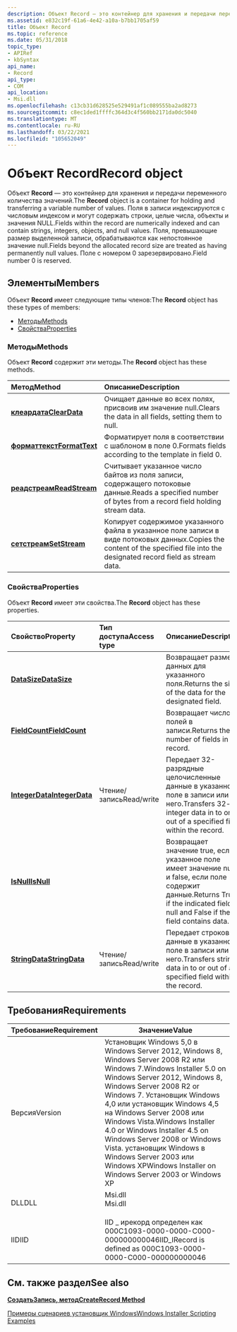 ```yaml
---
description: Объект Record — это контейнер для хранения и передачи переменного количества значений.
ms.assetid: e832c19f-61a6-4e42-a10a-b7bb1705af59
title: Объект Record
ms.topic: reference
ms.date: 05/31/2018
topic_type:
- APIRef
- kbSyntax
api_name:
- Record
api_type:
- COM
api_location:
- Msi.dll
ms.openlocfilehash: c13cb31d628525e529491af1c089555ba2ad8273
ms.sourcegitcommit: c8ec1ded1ffffc364d3c4f560bb2171da0dc5040
ms.translationtype: MT
ms.contentlocale: ru-RU
ms.lasthandoff: 03/22/2021
ms.locfileid: "105652049"
---
```

# <a name="record-object"></a><span data-ttu-id="094df-103">Объект Record</span><span class="sxs-lookup"><span data-stu-id="094df-103">Record object</span></span>

<span data-ttu-id="094df-104">Объект **Record** — это контейнер для хранения и передачи переменного количества значений.</span><span class="sxs-lookup"><span data-stu-id="094df-104">The **Record** object is a container for holding and transferring a variable number of values.</span></span> <span data-ttu-id="094df-105">Поля в записи индексируются с числовым индексом и могут содержать строки, целые числа, объекты и значения NULL.</span><span class="sxs-lookup"><span data-stu-id="094df-105">Fields within the record are numerically indexed and can contain strings, integers, objects, and null values.</span></span> <span data-ttu-id="094df-106">Поля, превышающие размер выделенной записи, обрабатываются как непостоянное значение null.</span><span class="sxs-lookup"><span data-stu-id="094df-106">Fields beyond the allocated record size are treated as having permanently null values.</span></span> <span data-ttu-id="094df-107">Поле с номером 0 зарезервировано.</span><span class="sxs-lookup"><span data-stu-id="094df-107">Field number 0 is reserved.</span></span>

## <a name="members"></a><span data-ttu-id="094df-108">Элементы</span><span class="sxs-lookup"><span data-stu-id="094df-108">Members</span></span>

<span data-ttu-id="094df-109">Объект **Record** имеет следующие типы членов:</span><span class="sxs-lookup"><span data-stu-id="094df-109">The **Record** object has these types of members:</span></span>

-   [<span data-ttu-id="094df-110">Методы</span><span class="sxs-lookup"><span data-stu-id="094df-110">Methods</span></span>](#methods)
-   [<span data-ttu-id="094df-111">Свойства</span><span class="sxs-lookup"><span data-stu-id="094df-111">Properties</span></span>](#properties)

### <a name="methods"></a><span data-ttu-id="094df-112">Методы</span><span class="sxs-lookup"><span data-stu-id="094df-112">Methods</span></span>

<span data-ttu-id="094df-113">Объект **Record** содержит эти методы.</span><span class="sxs-lookup"><span data-stu-id="094df-113">The **Record** object has these methods.</span></span>



| <span data-ttu-id="094df-114">Метод</span><span class="sxs-lookup"><span data-stu-id="094df-114">Method</span></span>                                  | <span data-ttu-id="094df-115">Описание</span><span class="sxs-lookup"><span data-stu-id="094df-115">Description</span></span>                                                                                          |
|:----------------------------------------|:-----------------------------------------------------------------------------------------------------|
| [<span data-ttu-id="094df-116">**клеардата**</span><span class="sxs-lookup"><span data-stu-id="094df-116">**ClearData**</span></span>](record-cleardata.md)   | <span data-ttu-id="094df-117">Очищает данные во всех полях, присвоив им значение null.</span><span class="sxs-lookup"><span data-stu-id="094df-117">Clears the data in all fields, setting them to null.</span></span><br/>                                      |
| [<span data-ttu-id="094df-118">**форматтекст**</span><span class="sxs-lookup"><span data-stu-id="094df-118">**FormatText**</span></span>](record-formattext.md) | <span data-ttu-id="094df-119">Форматирует поля в соответствии с шаблоном в поле 0.</span><span class="sxs-lookup"><span data-stu-id="094df-119">Formats fields according to the template in field 0.</span></span><br/>                                      |
| [<span data-ttu-id="094df-120">**реадстреам**</span><span class="sxs-lookup"><span data-stu-id="094df-120">**ReadStream**</span></span>](record-readstream.md) | <span data-ttu-id="094df-121">Считывает указанное число байтов из поля записи, содержащего потоковые данные.</span><span class="sxs-lookup"><span data-stu-id="094df-121">Reads a specified number of bytes from a record field holding stream data.</span></span><br/>                |
| [<span data-ttu-id="094df-122">**сетстреам**</span><span class="sxs-lookup"><span data-stu-id="094df-122">**SetStream**</span></span>](record-setstream.md)   | <span data-ttu-id="094df-123">Копирует содержимое указанного файла в указанное поле записи в виде потоковых данных.</span><span class="sxs-lookup"><span data-stu-id="094df-123">Copies the content of the specified file into the designated record field as stream data.</span></span><br/> |



 

### <a name="properties"></a><span data-ttu-id="094df-124">Свойства</span><span class="sxs-lookup"><span data-stu-id="094df-124">Properties</span></span>

<span data-ttu-id="094df-125">Объект **Record** имеет эти свойства.</span><span class="sxs-lookup"><span data-stu-id="094df-125">The **Record** object has these properties.</span></span>



| <span data-ttu-id="094df-126">Свойство</span><span class="sxs-lookup"><span data-stu-id="094df-126">Property</span></span>                                             | <span data-ttu-id="094df-127">Тип доступа</span><span class="sxs-lookup"><span data-stu-id="094df-127">Access type</span></span>           | <span data-ttu-id="094df-128">Описание</span><span class="sxs-lookup"><span data-stu-id="094df-128">Description</span></span>                                                                                   |
|:-----------------------------------------------------|:----------------------|:----------------------------------------------------------------------------------------------|
| [<span data-ttu-id="094df-129">**DataSize**</span><span class="sxs-lookup"><span data-stu-id="094df-129">**DataSize**</span></span>](record-datasize.md)<br/>       |                       | <span data-ttu-id="094df-130">Возвращает размер данных для указанного поля.</span><span class="sxs-lookup"><span data-stu-id="094df-130">Returns the size of the data for the designated field.</span></span><br/>                             |
| [<span data-ttu-id="094df-131">**FieldCount**</span><span class="sxs-lookup"><span data-stu-id="094df-131">**FieldCount**</span></span>](record-fieldcount.md)<br/>   |                       | <span data-ttu-id="094df-132">Возвращает число полей в записи.</span><span class="sxs-lookup"><span data-stu-id="094df-132">Returns the number of fields in the record.</span></span><br/>                                        |
| [<span data-ttu-id="094df-133">**IntegerData**</span><span class="sxs-lookup"><span data-stu-id="094df-133">**IntegerData**</span></span>](record-integerdata.md)<br/> | <span data-ttu-id="094df-134">Чтение/запись</span><span class="sxs-lookup"><span data-stu-id="094df-134">Read/write</span></span><br/> | <span data-ttu-id="094df-135">Передает 32-разрядные целочисленные данные в указанное поле в записи или из него.</span><span class="sxs-lookup"><span data-stu-id="094df-135">Transfers 32-bit integer data in to or out of a specified field within the record.</span></span><br/> |
| [<span data-ttu-id="094df-136">**IsNull**</span><span class="sxs-lookup"><span data-stu-id="094df-136">**IsNull**</span></span>](record-isnull.md)<br/>           |                       | <span data-ttu-id="094df-137">Возвращает значение true, если указанное поле имеет значение null, и false, если поле содержит данные.</span><span class="sxs-lookup"><span data-stu-id="094df-137">Returns True if the indicated field is null and False if the field contains data.</span></span><br/>  |
| [<span data-ttu-id="094df-138">**StringData**</span><span class="sxs-lookup"><span data-stu-id="094df-138">**StringData**</span></span>](record-stringdata.md)<br/>   | <span data-ttu-id="094df-139">Чтение/запись</span><span class="sxs-lookup"><span data-stu-id="094df-139">Read/write</span></span><br/> | <span data-ttu-id="094df-140">Передает строковые данные в указанное поле в записи или из него.</span><span class="sxs-lookup"><span data-stu-id="094df-140">Transfers string data in to or out of a specified field within the record.</span></span><br/>         |



 

## <a name="requirements"></a><span data-ttu-id="094df-141">Требования</span><span class="sxs-lookup"><span data-stu-id="094df-141">Requirements</span></span>



| <span data-ttu-id="094df-142">Требование</span><span class="sxs-lookup"><span data-stu-id="094df-142">Requirement</span></span> | <span data-ttu-id="094df-143">Значение</span><span class="sxs-lookup"><span data-stu-id="094df-143">Value</span></span> |
|--------------------|---------------------------------------------------------------------------------------------------------------------------------------------------------------------------------------------------------------------------------------------------------|
| <span data-ttu-id="094df-144">Версия</span><span class="sxs-lookup"><span data-stu-id="094df-144">Version</span></span><br/> | <span data-ttu-id="094df-145">Установщик Windows 5,0 в Windows Server 2012, Windows 8, Windows Server 2008 R2 или Windows 7.</span><span class="sxs-lookup"><span data-stu-id="094df-145">Windows Installer 5.0 on Windows Server 2012, Windows 8, Windows Server 2008 R2 or Windows 7.</span></span> <span data-ttu-id="094df-146">Установщик Windows 4,0 или установщик Windows 4,5 на Windows Server 2008 или Windows Vista.</span><span class="sxs-lookup"><span data-stu-id="094df-146">Windows Installer 4.0 or Windows Installer 4.5 on Windows Server 2008 or Windows Vista.</span></span> <span data-ttu-id="094df-147">установщик Windows в Windows Server 2003 или Windows XP</span><span class="sxs-lookup"><span data-stu-id="094df-147">Windows Installer on Windows Server 2003 or Windows XP</span></span><br/> |
| <span data-ttu-id="094df-148">DLL</span><span class="sxs-lookup"><span data-stu-id="094df-148">DLL</span></span><br/>     | <dl> <span data-ttu-id="094df-149"><dt>Msi.dll</dt></span><span class="sxs-lookup"><span data-stu-id="094df-149"><dt>Msi.dll</dt></span></span> </dl>                                                                                                                                                                      |
| <span data-ttu-id="094df-150">IID</span><span class="sxs-lookup"><span data-stu-id="094df-150">IID</span></span><br/>     | <span data-ttu-id="094df-151">IID \_ ирекорд определен как 000C1093-0000-0000-C000-000000000046</span><span class="sxs-lookup"><span data-stu-id="094df-151">IID\_IRecord is defined as 000C1093-0000-0000-C000-000000000046</span></span><br/>                                                                                                                                                                              |



## <a name="see-also"></a><span data-ttu-id="094df-152">См. также раздел</span><span class="sxs-lookup"><span data-stu-id="094df-152">See also</span></span>

<dl> <dt>

[<span data-ttu-id="094df-153">**СоздатьЗапись, метод**</span><span class="sxs-lookup"><span data-stu-id="094df-153">**CreateRecord Method**</span></span>](installer-createrecord.md)
</dt> <dt>

[<span data-ttu-id="094df-154">Примеры сценариев установщик Windows</span><span class="sxs-lookup"><span data-stu-id="094df-154">Windows Installer Scripting Examples</span></span>](windows-installer-scripting-examples.md)
</dt> </dl>

 

 




